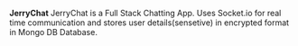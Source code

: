 **JerryChat**
JerryChat is a Full Stack Chatting App. Uses Socket.io for real time communication and stores user details(sensetive) in encrypted format in Mongo DB Database.
